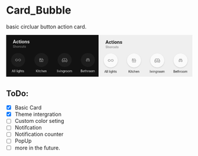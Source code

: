 # Card_Bubble

basic circluar button action card.

![Bubble preview.png](Bubble%20preview.png)

## ToDo:

- [x] Basic Card
- [x] Theme intergration
- [ ] Custom color seting
- [ ] Notifcation
- [ ] Notification counter
- [ ] PopUp
- [ ] more in the future.